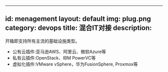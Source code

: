  ---
 id: menagement
 layout: default
 img: plug.png
 category: devops
 title: 混合IT对接
 description:
 ---

 开箱即支持所有主流的基础设施类型。
  * 公有云插件:亚马逊AWS、阿里云、微软Azure等
  * 私有云插件:OpenStack、IBM PowerVC等
  * 虚拟化插件:VMware vSphere，华为FusionSphere, Proxmox等

